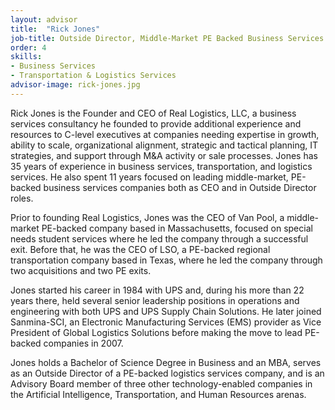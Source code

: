 ```yaml
---
layout: advisor
title:  "Rick Jones"
job-title: Outside Director, Middle-Market PE Backed Business Services Companies
order: 4
skills:
- Business Services
- Transportation & Logistics Services
advisor-image: rick-jones.jpg
---
```

Rick Jones is the Founder and CEO of Real Logistics, LLC, a business services consultancy he founded to provide additional experience and resources to C-level executives at companies needing expertise in growth, ability to scale, organizational alignment, strategic and tactical planning, IT strategies, and support through M&A activity or sale processes. Jones has 35 years of experience in business services, transportation, and logistics services. He also spent 11 years focused on leading middle-market, PE-backed business services companies both as CEO and in Outside Director roles. 

Prior to founding Real Logistics, Jones was the CEO of Van Pool, a middle-market PE-backed company based in Massachusetts, focused on special needs student services where he led the company through a successful exit. Before that, he was the CEO of LSO, a PE-backed regional transportation company based in Texas, where he led the company through two acquisitions and two PE exits.    

Jones started his career in 1984 with UPS and, during his more than 22 years there, held several senior leadership positions in operations and engineering with both UPS and UPS Supply Chain Solutions. He later joined Sanmina-SCI, an Electronic Manufacturing Services (EMS) provider as Vice President of Global Logistics Solutions before making the move to lead PE-backed companies in 2007. 

Jones holds a Bachelor of Science Degree in Business and an MBA, serves as an Outside Director of a PE-backed logistics services company, and is an Advisory Board member of three other technology-enabled companies in the Artificial Intelligence, Transportation, and Human Resources arenas. 
